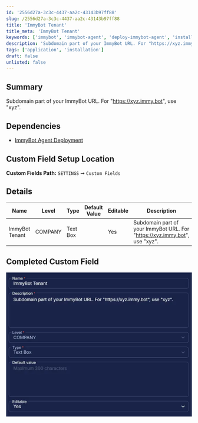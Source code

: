```yaml
---
id: '2556d27a-3c3c-4437-aa2c-43143b97ff88'
slug: /2556d27a-3c3c-4437-aa2c-43143b97ff88
title: 'ImmyBot Tenant'
title_meta: 'ImmyBot Tenant'
keywords: ['immybot', 'immybot-agent', 'deploy-immybot-agent', 'install-immybot-agent', 'reinstall-immybot-agent']
description: 'Subdomain part of your ImmyBot URL. For "https://xyz.immy.bot", use "xyz".'
tags: ['application', 'installation']
draft: false
unlisted: false
---
```


## Summary

Subdomain part of your ImmyBot URL. For "https://xyz.immy.bot", use "xyz".

## Dependencies

- [ImmyBot Agent Deployment](/docs/d0a57d05-71c0-495e-a055-803ad7a728ad)

## Custom Field Setup Location

**Custom Fields Path:** `SETTINGS` ➞ `Custom Fields`  

## Details

| Name | Level | Type | Default Value | Editable | Description |
| ---- | ----- | ---- | ------------- | -------- | ----------- |
| ImmyBot Tenant | COMPANY | Text Box | | Yes | Subdomain part of your ImmyBot URL. For "https://xyz.immy.bot", use "xyz". |

## Completed Custom Field

![Image1](../../../static/img/docs/2556d27a-3c3c-4437-aa2c-43143b97ff88/image1.webp)
